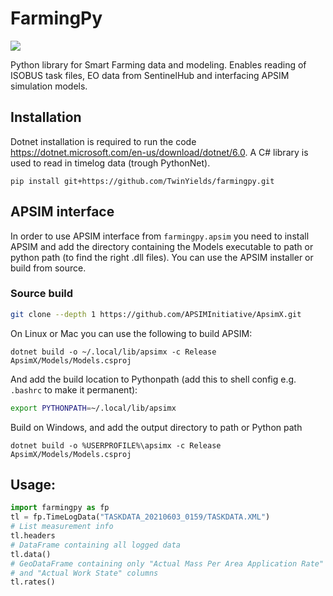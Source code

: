 # FarmingPy

[![](https://img.shields.io/badge/docs-dev-blue.svg)](https://twinyields.github.io)


Python library for Smart Farming data and modeling. Enables reading of ISOBUS task files, EO data from SentinelHub and interfacing APSIM simulation models.

## Installation

Dotnet installation is required to run the code https://dotnet.microsoft.com/en-us/download/dotnet/6.0. A C# library is used to read in timelog data (trough PythonNet).

```
pip install git+https://github.com/TwinYields/farmingpy.git
```

## APSIM interface

In order to use APSIM interface from `farmingpy.apsim` you need to install APSIM and add the directory containing the Models executable to path or python path (to find the right .dll files). You can use the APSIM installer or build from source.

### Source build

```bash
git clone --depth 1 https://github.com/APSIMInitiative/ApsimX.git
```

On Linux or Mac you can use the following to build APSIM:

```
dotnet build -o ~/.local/lib/apsimx -c Release ApsimX/Models/Models.csproj
```

And add the build location to Pythonpath (add this to shell config e.g. `.bashrc` to make it permanent):

```bash
export PYTHONPATH=~/.local/lib/apsimx
```

Build on Windows, and add the output directory to path or Python path

```
dotnet build -o %USERPROFILE%\apsimx -c Release ApsimX/Models/Models.csproj
```



## Usage:

```python
import farmingpy as fp
tl = fp.TimeLogData("TASKDATA_20210603_0159/TASKDATA.XML")
# List measurement info
tl.headers
# DataFrame containing all logged data
tl.data()
# GeoDataFrame containing only "Actual Mass Per Area Application Rate" (DD entity 7)
# and "Actual Work State" columns
tl.rates()
```




